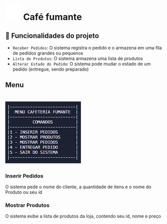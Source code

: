 # <img src="img/icon.png" > Café fumante
## :hammer: Funcionalidades do projeto
- `Receber Pedidos`: O sistema registra o pedido e o armazena em uma fila de pedidos grandes ou pequenos
- `Lista de Produtos`: O sistema armazena uma lista de produtos
- `Alterar Estado do Pedido`: O sistema pode mudar o estado de um pedido (entregue, sendo preparado)
## Menu
# <img src="img/Menu.png">
### Inserir Pedidos
O sistema pede o nome do cliente, a quantidade de itens e o nome do Produto ou seu id
### Mostrar Produtos
O sistema exibe a lista de produtos da loja, contendo seu id, nome e preço